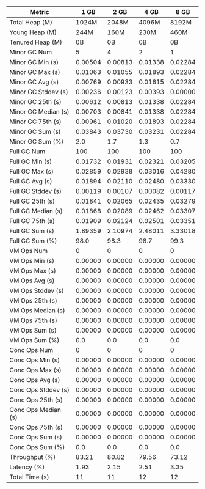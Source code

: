 | Metric | 1 GB | 2 GB | 4 GB | 8 GB |
|------|----|----|----|----|
| Total Heap (M) | 1024M | 2048M | 4096M | 8192M |
| Young Heap (M) | 244M | 160M | 230M | 460M |
| Tenured Heap (M) | 0B | 0B | 0B | 0B |
| Minor GC Num | 5 | 4 | 2 | 1 |
| Minor GC Min (s) | 0.00504 | 0.00813 | 0.01338 | 0.02284 |
| Minor GC Max (s) | 0.01063 | 0.01055 | 0.01893 | 0.02284 |
| Minor GC Avg (s) | 0.00769 | 0.00933 | 0.01615 | 0.02284 |
| Minor GC Stddev (s) | 0.00236 | 0.00123 | 0.00393 | 0.00000 |
| Minor GC 25th (s) | 0.00612 | 0.00813 | 0.01338 | 0.02284 |
| Minor GC Median (s) | 0.00703 | 0.00841 | 0.01338 | 0.02284 |
| Minor GC 75th (s) | 0.00961 | 0.01020 | 0.01893 | 0.02284 |
| Minor GC Sum (s) | 0.03843 | 0.03730 | 0.03231 | 0.02284 |
| Minor GC Sum (%) | 2.0 | 1.7 | 1.3 | 0.7 |
| Full GC Num | 100 | 100 | 100 | 100 |
| Full GC Min (s) | 0.01732 | 0.01931 | 0.02321 | 0.03205 |
| Full GC Max (s) | 0.02859 | 0.02938 | 0.03016 | 0.04280 |
| Full GC Avg (s) | 0.01894 | 0.02110 | 0.02480 | 0.03330 |
| Full GC Stddev (s) | 0.00119 | 0.00107 | 0.00082 | 0.00117 |
| Full GC 25th (s) | 0.01841 | 0.02065 | 0.02435 | 0.03279 |
| Full GC Median (s) | 0.01868 | 0.02089 | 0.02462 | 0.03307 |
| Full GC 75th (s) | 0.01909 | 0.02124 | 0.02501 | 0.03351 |
| Full GC Sum (s) | 1.89359 | 2.10974 | 2.48011 | 3.33018 |
| Full GC Sum (%) | 98.0 | 98.3 | 98.7 | 99.3 |
| VM Ops Num | 0 | 0 | 0 | 0 |
| VM Ops Min (s) | 0.00000 | 0.00000 | 0.00000 | 0.00000 |
| VM Ops Max (s) | 0.00000 | 0.00000 | 0.00000 | 0.00000 |
| VM Ops Avg (s) | 0.00000 | 0.00000 | 0.00000 | 0.00000 |
| VM Ops Stddev (s) | 0.00000 | 0.00000 | 0.00000 | 0.00000 |
| VM Ops 25th (s) | 0.00000 | 0.00000 | 0.00000 | 0.00000 |
| VM Ops Median (s) | 0.00000 | 0.00000 | 0.00000 | 0.00000 |
| VM Ops 75th (s) | 0.00000 | 0.00000 | 0.00000 | 0.00000 |
| VM Ops Sum (s) | 0.00000 | 0.00000 | 0.00000 | 0.00000 |
| VM Ops Sum (%) | 0.0 | 0.0 | 0.0 | 0.0 |
| Conc Ops Num | 0 | 0 | 0 | 0 |
| Conc Ops Min (s) | 0.00000 | 0.00000 | 0.00000 | 0.00000 |
| Conc Ops Max (s) | 0.00000 | 0.00000 | 0.00000 | 0.00000 |
| Conc Ops Avg (s) | 0.00000 | 0.00000 | 0.00000 | 0.00000 |
| Conc Ops Stddev (s) | 0.00000 | 0.00000 | 0.00000 | 0.00000 |
| Conc Ops 25th (s) | 0.00000 | 0.00000 | 0.00000 | 0.00000 |
| Conc Ops Median (s) | 0.00000 | 0.00000 | 0.00000 | 0.00000 |
| Conc Ops 75th (s) | 0.00000 | 0.00000 | 0.00000 | 0.00000 |
| Conc Ops Sum (s) | 0.00000 | 0.00000 | 0.00000 | 0.00000 |
| Conc Ops Sum (%) | 0.0 | 0.0 | 0.0 | 0.0 |
| Throughput (%) | 83.21 | 80.82 | 79.56 | 73.12 |
| Latency (%) | 1.93 | 2.15 | 2.51 | 3.35 |
| Total Time (s) | 11 | 11 | 12 | 12 |
